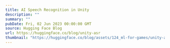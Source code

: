 ```yaml
---
title: AI Speech Recognition in Unity
description: ""
summary: ""
pubDate: Fri, 02 Jun 2023 00:00:00 GMT
source: Hugging Face Blog
url: https://huggingface.co/blog/unity-asr
thumbnail: "https://huggingface.co/blog/assets/124_ml-for-games/unity-asr-thumbnail.png"
---
```


